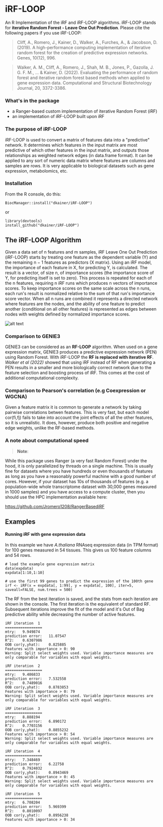 # iRF-LOOP
An R Implementation of the iRF and iRF-LOOP algorithms. iRF-LOOP stands for **iterative Random Forest - Leave One Out Prediction**. Please cite the following papers if you use iRF-LOOP:

>Cliff, A., Romero, J., Kainer, D., Walker, A., Furches, A., & Jacobson, D. (2019). A high-performance computing implementation of iterative random forest for the creation of predictive expression networks. Genes, 10(12), 996.

>Walker, A. M., Cliff, A., Romero, J., Shah, M. B., Jones, P., Gazolla, J. G. F. M., ... & Kainer, D. (2022). Evaluating the performance of random forest and iterative random forest based methods when applied to gene expression data. Computational and Structural Biotechnology Journal, 20, 3372-3386.

### What's in the package
* a Ranger-based custom implementation of iterative Random Forest (iRF)
* an implementation of iRF-LOOP built upon iRF

### The purpose of iRF-LOOP
iRF-LOOP is used to convert a matrix of features data into a "predictive" network. It determines which features in the input matrix are most predictive of which other features in the input matrix, and outputs those relationships as weighted network edges (in data.frame format). It can be applied to any sort of numeric data matrix where features are columns and samples are rows. It is very applicable to biological datasets such as gene expression, metabolomics, etc.

### Installation
From the R console, do this:
```
BiocManager::install("dkainer/iRF-LOOP")
```
or
```
library(devtools)
install_github("dkainer/iRF-LOOP")
```

## The iRF-LOOP Algorithm
Given a data set of n features and m samples, iRF Leave One Out Prediction (iRF-LOOP) starts by treating one feature as the dependent variable (Y) and the remaining n − 1 features as predictors (X matrix). Using an iRF model, the importance of each feature in X, for predicting Y, is calculated. The result is a vector, of size n, of importance scores (the importance score of Y, for predicting itself is set to zero). This process is repeated for each of the n features, requiring n iRF runs which produces n vectors of importance scores. To keep importance scores on the same scale across the n runs, each run's result is normalized relative to the sum of that run's importance score vector. When all n runs are combined it represents a directed network where features are the nodes, and the ability of one feature to predict another (conditional on all other features) is represented as edges between nodes with weights defined by normalized importance scores.

![alt text](https://www.mdpi.com/genes/genes-10-00996/article_deploy/html/images/genes-10-00996-g001.png)

### Comparison to GENIE3
GENIE3 can be considered as an **RF-LOOP** algorithm. When used on a gene expression matrix, GENIE3 produces a predictive expression network (PEN) using Random Forest. With iRF-LOOP the **RF is replaced with iterative RF**. *Walker et al (2022)* showed that using iRF instead of RF when generating a PEN results in a smaller and more biologically correct network due to the feature selection and boosting process of iRF. This comes at the cost of additional computational complexity.

### Comparison to Pearson's correlation (e.g Coexpression or WGCNA)
Given a feature matrix it is common to generate a network by taking pairwise correlations betwen features. This is very fast, but each model cor(fi,fj) fails to take into account the joint effects of all the other features, so it is unrealistic. It does, however, produce both positive and negative edge weights, unlike the RF-based methods.

### A note about computational speed
>**Note**:

While this package uses Ranger (a very fast Random Forest) under the hood, it is only parallelized by threads on a single machine. This is usually fine for datasets where you have hundreds or even thousands of features as long as you have a reasonably powerful machine with a good number of cores. However, if your dataset has 10s of thousands of features (e.g. a population-wide whole transcriptome dataset with 30,000 genes measured in 1000 samples) and you have access to a compute cluster, then you should use the HPC implementation available here:

https://github.com/Jromero1208/RangerBasediRF

## Examples

#### Running iRF with gene expression data
In this example we have *A.thaliana* RNAseq expression data (in TPM format) for 100 genes measured in 54 tissues.
This gives us 100 feature columns and 54 rows.
```
# load the example gene expression matrix
data(expdata)
expdata[1:10,1:10]

# use the first 99 genes to predict the expression of the 100th gene
irf <- iRF(x = expdata[, 1:99], y = expdata[, 100], iter=5, saveall=FALSE, num.trees = 500)
```
The RF from the best iteration is saved, and the stats from each iteration are shown in the console.
The first iteration is the equivalent of standard RF. Subsequent iterations improve the fit of the model and 
it's Out of Bag predictive ability while decreasing the number of active features.
```
iRF iteration  1 
=================
mtry:   9.949874 
prediction error:   11.07547 
R^2:    0.6307986 
OOB cor(y,yhat):    0.825885 
Features with importance > 0: 90 
Warning: Split select weights used. Variable importance measures are only comparable for variables with equal weights.

iRF iteration  2 
=================
mtry:   9.486833 
prediction error:   7.532558 
R^2:    0.7489016 
OOB cor(y,yhat):    0.8783853 
Features with importance > 0: 79 
Warning: Split select weights used. Variable importance measures are only comparable for variables with equal weights.

iRF iteration  3 
=================
mtry:   8.888194 
prediction error:   6.890172 
R^2:    0.7703156 
OOB cor(y,yhat):    0.8855232 
Features with importance > 0: 54 
Warning: Split select weights used. Variable importance measures are only comparable for variables with equal weights.

iRF iteration  4 
=================
mtry:   7.348469 
prediction error:   6.22758 
R^2:    0.7924032 
OOB cor(y,yhat):    0.8943469 
Features with importance > 0: 45 
Warning: Split select weights used. Variable importance measures are only comparable for variables with equal weights.

iRF iteration  5 
=================
mtry:   6.708204 
prediction error:   5.969399 
R^2:    0.8010097 
OOB cor(y,yhat):    0.8956238 
Features with importance > 0: 34 
```
